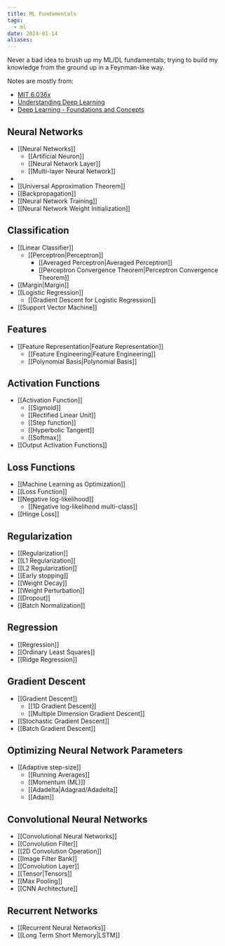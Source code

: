 ```yaml
---
title: ML Fundamentals
tags:
  - ml
date: 2024-01-14
aliases:
---
```

Never a bad idea to brush up my ML/DL fundamentals; trying to build my knowledge from the ground up in a Feynman-like way. 

Notes are mostly from:
- [MIT 6.036x](https://openlearninglibrary.mit.edu/courses/course-v1:MITx+6.036+1T2019/course/)
- [Understanding Deep Learning](https://udlbook.github.io/udlbook/)
- [Deep Learning - Foundations and Concepts](https://www.bishopbook.com/)

## Neural Networks
- [[Neural Networks]]
	- [[Artificial Neuron]]
	- [[Neural Network Layer]]
	- [[Multi-layer Neural Network]]
- 
- [[Universal Approximation Theorem]]
- [[Backpropagation]] 
- [[Neural Network Training]]
- [[Neural Network Weight Initialization]]
## Classification
- [[Linear Classifier]]
	- [[Perceptron|Perceptron]]
		- [[Averaged Perceptron|Averaged Perceptron]]
		- [[Perceptron Convergence Theorem|Perceptron Convergence Theorem]]
- [[Margin|Margin]]
- [[Logistic Regression]]
	- [[Gradient Descent for Logistic Regression]]
- [[Support Vector Machine]]
## Features
- [[Feature Representation|Feature Representation]]
	- [[Feature Engineering|Feature Engineering]]
	- [[Polynomial Basis|Polynomial Basis]]
## Activation Functions
- [[Activation Function]]
	- [[Sigmoid]]
	- [[Rectified Linear Unit]]
	- [[Step function]]
	- [[Hyperbolic Tangent]]
	- [[Softmax]]
- [[Output Activation Functions]]
## Loss Functions
- [[Machine Learning as Optimization]]
- [[Loss Function]]
- [[Negative log-likelihood]]
	- [[Negative log-likelihood multi-class]]
- [[Hinge Loss]]
## Regularization
- [[Regularization]]
- [[L1 Regularization]]
- [[L2 Regularization]]
- [[Early stopping]]
- [[Weight Decay]]
- [[Weight Perturbation]]
- [[Dropout]]
- [[Batch Normalization]]
## Regression
- [[Regression]]
- [[Ordinary Least Squares]]
- [[Ridge Regression]]
## Gradient Descent
- [[Gradient Descent]]
	- [[1D Gradient Descent]]
	- [[Multiple Dimension Gradient Descent]]
- [[Stochastic Gradient Descent]]
- [[Batch Gradient Descent]]
## Optimizing Neural Network Parameters
- [[Adaptive step-size]]
	- [[Running Averages]]
	- [[Momentum (ML)]]
	- [[Adadelta|Adagrad/Adadelta]]
	- [[Adam]]
## Convolutional Neural Networks
- [[Convolutional Neural Networks]]
- [[Convolution Filter]]
- [[2D Convolution Operation]]
- [[Image Filter Bank]]
- [[Convolution Layer]]
- [[Tensor|Tensors]]
- [[Max Pooling]]
- [[CNN Architecture]]
## Recurrent Networks
- [[Recurrent Neural Networks]]
- [[Long Term Short Memory|LSTM]]
